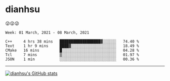 
# dianhsu

:stuck_out_tongue_winking_eye::stuck_out_tongue_winking_eye::stuck_out_tongue_winking_eye:

<!--START_SECTION:waka-->
```text
Week: 01 March, 2021 - 08 March, 2021

C++     4 hrs 38 mins   ██████████████████▓░░░░░░   74.40 % 
Text    1 hr 9 mins     ████▓░░░░░░░░░░░░░░░░░░░░   18.49 % 
CMake   16 mins         █░░░░░░░░░░░░░░░░░░░░░░░░   04.28 % 
Tcl     7 mins          ▒░░░░░░░░░░░░░░░░░░░░░░░░   01.97 % 
JSON    1 min           ░░░░░░░░░░░░░░░░░░░░░░░░░   00.36 % 
```
<!--END_SECTION:waka-->

---

[![dianhsu's GitHub stats](https://github-readme-stats.vercel.app/api?username=dianhsu)](https://github.com/anuraghazra/github-readme-stats)
